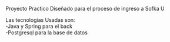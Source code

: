 Proyecto Practico Diseñado para el proceso de ingreso a Sofka U

Las tecnologias Usadas son:<br>
-Java y Spring para el back<br>
-Postgresql para la base de datos

